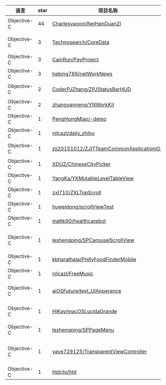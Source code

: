 语言|star|项目名称|描述
---|---|---|---
Objective-C|44|[Charlesyaoxin/NeiHanDuanZI](https://github.com/Charlesyaoxin/NeiHanDuanZI)|内涵段子，让你成为一个老司机
Objective-C|3|[Technosearch/CoreData](https://github.com/Technosearch/CoreData)|Basics of CoreData implementation Using Employee Detail System.
Objective-C|3|[CainRun/PayProject](https://github.com/CainRun/PayProject)|第三方支付平台的集合
Objective-C|3|[hebing789/netWorkNews](https://github.com/hebing789/netWorkNews)| 
Objective-C|2|[CoderPJZhang/ZPJStatusBarHUD](https://github.com/CoderPJZhang/ZPJStatusBarHUD)|一个简简单单的状态栏显示器
Objective-C|2|[zhangyanneng/YNWorkKit](https://github.com/zhangyanneng/YNWorkKit)|MVC项目架构
Objective-C|1|[PengHongMiao/-demo](https://github.com/PengHongMiao/-demo)| 
Objective-C|1|[njlcazl/daily_zhihu](https://github.com/njlcazl/daily_zhihu)|仿知乎日报
Objective-C|1|[zjj20151012/ZJITTeamCommonApplicationiOS](https://github.com/zjj20151012/ZJITTeamCommonApplicationiOS)|ZJITTeam iOS多人合作通用框架
Objective-C|1|[XDUZ/ChineseCityPicker](https://github.com/XDUZ/ChineseCityPicker)|中国省市地区选择器
Objective-C|1|[YangKa/YKMutableLevelTableView](https://github.com/YangKa/YKMutableLevelTableView)| 
Objective-C|1|[zxl710/ZXLTopScroll](https://github.com/zxl710/ZXLTopScroll)|高仿自选股头部滚动
Objective-C|1|[huweidong/scrollViewTest](https://github.com/huweidong/scrollViewTest)| 
Objective-C|1|[mattk90/healthcarebot](https://github.com/mattk90/healthcarebot)| 
Objective-C|1|[leshengping/SPCarouselScrollView](https://github.com/leshengping/SPCarouselScrollView)|三张imageView实现轮播图无限轮播，文件不多，就一个.h和一个.m文件。
Objective-C|1|[kbharathala/PhillyFoodFinderMobile](https://github.com/kbharathala/PhillyFoodFinderMobile)| 
Objective-C|1|[njlcazl/FreeMusic](https://github.com/njlcazl/FreeMusic)| 
Objective-C|1|[aiOSFuture/test_UIApperance](https://github.com/aiOSFuture/test_UIApperance)|Use class "UIAppearance" to change UI views' theme color
Objective-C|1|[HiKay/macOSLucidaGrande](https://github.com/HiKay/macOSLucidaGrande)|A small utility to set Lucida Grande as your Mac's system font.
Objective-C|1|[leshengping/SPPageMenu](https://github.com/leshengping/SPPageMenu)|分页菜单，类似网易新闻的那种通过菜单切换控制器
Objective-C|1|[yaye729125/TransparentViewController](https://github.com/yaye729125/TransparentViewController)|present a TransparentViewController from another viewcontroller
Objective-C|1|[htdcto/htd](https://github.com/htdcto/htd)| 
